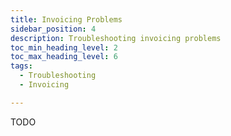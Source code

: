 ```yaml
---
title: Invoicing Problems
sidebar_position: 4
description: Troubleshooting invoicing problems
toc_min_heading_level: 2
toc_max_heading_level: 6
tags:
  - Troubleshooting
  - Invoicing

---
```


TODO